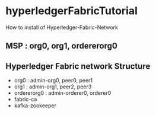 # hyperledgerFabricTutorial
How to install of Hyperledger-Fabric-Network 

## MSP : org0, org1, ordererorg0

## Hyperledger Fabric network Structure
- org0 : admin-org0, peer0, peer1
- org1 : admin-org1, peer2, peer3
- ordererorg0 : admin-orderer0, orderer0
- fabric-ca
- kafka-zookeeper






